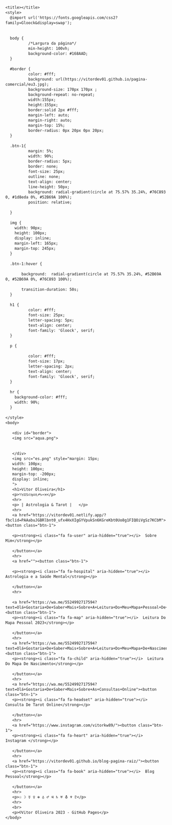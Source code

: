 <html lang="pt-br">
  <head>
    <meta charset="UTF-8">
    <meta name="viewport" content="width=device-width, initial-scale=1, maximum-scale=1.0">
    <link rel="stylesheet" href="https://use.fontawesome.com/releases/v5.5.0/css/all.css" integrity="sha384-B4dIYHKNBt8Bc12p+WXckhzcICo0wtJAoU8YZTY5qE0Id1GSseTk6S+L3BlXeVIU" crossorigin="anonymous">
    <script src="https://cdn.jsdelivr.net/npm/swiffy-slider@1.6.0/dist/js/swiffy-slider.min.js" crossorigin="anonymous" defer></script>
    <link href="https://cdn.jsdelivr.net/npm/swiffy-slider@1.6.0/dist/css/swiffy-slider.min.css" rel="stylesheet" crossorigin="anonymous">
    
    <title></title>
    <style> 
      @import url('https://fonts.googleapis.com/css2?family=Gloock&display=swap');
 

      body { 
              /*Largura da página*/
              min-height: 100vh;
              background-color: #168AAD;
      }
      
      #border {
              color: #fff;
              background: url(https://vitordev01.github.io/pagina-comercial/eu3.jpg);
              background-size: 170px 170px ;
              background-repeat: no-repeat;
              width:155px;
              height:155px;
              border:solid 2px #fff;
              margin-left: auto;
              margin-right: auto;
              margin-top: 15%;
              border-radius: 0px 20px 0px 20px;
      }
      
      .btn-1{
              margin: 5%;
              width: 90%;
              border-radius: 5px;
              border: none;
              font-size: 25px;
              outline: none;
              text-align: center;
              line-height: 50px;
              background: radial-gradient(circle at 75.57% 35.24%, #76C893 0, #1d8eda 0%, #52B69A 100%);
              position: relative;
              
      }
      
      img {
        width: 90px;
        height: 100px;
        display: inline;
        margin-left: 165px;
        margin-top: 245px;
      }
     
      .btn-1:hover {
           
           background:  radial-gradient(circle at 75.57% 35.24%, #52B69A 0, #52B69A 0%, #76C893 100%);
           
           transition-duration: 50s;
      }
        
      h1 {
              color: #fff;
              font-size: 25px;
              letter-spacing: 5px;
              text-align: center;
              font-family: 'Gloock', serif;
      }
     
      p {
              
              color: #fff;
              font-size: 17px;
              letter-spacing: 2px;
              text-align: center;
              font-family: 'Gloock', serif;
      } 
      
      hr {
        background-color: #fff;
        width: 90%;
      }
    
    </style>
    <body>
       
       <div id="border">
       <img src="aqua.png">
      
      
       </div> 
       <img src="es.png" style="margin: 15px;
       width: 100px;
       height: 100px;
       margin-top: -200px;
       display: inline;
       ">
       <h1>Vitor Oliveira</h1>
       <p>♈♉♊♋♌♍♎♏♐♑♒♓</p>
       <hr>
       <p> | Astrologia & Tarot |   </p>
       <hr>
       <a href="https://vitordev01.netlify.app/?fbclid=PAAabuJGBRlbnt0_ufx4HxXIgGYVpukSn6KGreKbt0Uo8g1FIQOiVgSz7KCbM"><button class="btn-1">
       
       <p><strong><i class="fa fa-user" aria-hidden="true"></i>  Sobre Mim</strong></p>
       
       </button></a>
       <hr>
       <a href=""><button class="btn-1">
       
       <p><strong><i class="fa fa-hospital" aria-hidden="true"></i>  Astrologia e a Saúde Mental</strong></p>
       
       </button></a>
       <hr>
       
       <a href="https://wa.me/5524992717594?text=Olá+Gostaria+De+Saber+Mais+Sobre+A+Leitura+Do+Meu+Mapa+Pessoal+De+2023"><button class="btn-1">
       <p><strong><i class="fa fa-map" aria-hidden="true"></i>  Leitura Do Mapa Pessoal 2023</strong></p>
       
       </button></a>
       <hr>
       <a href="https://wa.me/5524992717594?text=Olá+Gostaria+De+Saber+Mais+Sobre+A+Leitura+Do+Meu+Mapa+De+Nascimento"><button class="btn-1">
       <p><strong><i class="fa fa-child" aria-hidden="true"></i>  Leitura Do Mapa De Nascimento</strong></p>
       
       </button></a>
       <hr>
       <a href="https://wa.me/5524992717594?text=Olá+Gostaria+De+Saber+Mais+Sobre+As+Consultas+Online"><button class="btn-1">
       <p><strong><i class="fa fa-headset" aria-hidden="true"></i>  Consulta De Tarot Online</strong></p>
       
       </button></a>
       <hr>
       <a href="https://www.instagram.com/vitorkw89/"><button class="btn-1">
       <p><strong><i class="fa fa-heart" aria-hidden="true"></i>  Instagram </strong></p>
       
       </button></a>
       <hr>
       <a href="https://vitordev01.github.io/blog-pagina-raiz/"><button class="btn-1">
       <p><strong><i class="fa fa-book" aria-hidden="true"></i>  Blog Pessoal</strong></p>
       
       </button></a>
       <hr>
       <p>☉ ☽ ☿ ♀ ⊕ ♁ ♂ ♃ ♄ ♅ ⛢ ♆ ♇</p>
       <hr>
       <br>
       <p>©Vitor Oliveira 2023 - GitHub Pages</p> 
    </body>
<html>
